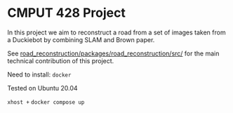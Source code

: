# CMPUT 428 Project

In this project we aim to reconstruct a road from a set of images taken from a
Duckiebot by combining SLAM and Brown paper.

See [road_reconstruction/packages/road_reconstruction/src/](road_reconstruction/packages/road_reconstruction/src/)
for the main technical contribution of this project.


Need to install:
`docker`

Tested on Ubuntu 20.04

`xhost +`
`docker compose up`
